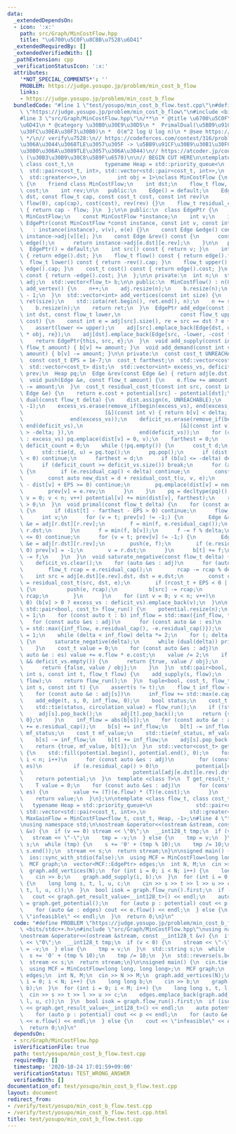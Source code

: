 ```yaml
---
data:
  _extendedDependsOn:
  - icon: ':x:'
    path: src/Graph/MinCostFlow.hpp
    title: "\u6700\u5C0F\u8CBB\u7528\u6D41"
  _extendedRequiredBy: []
  _extendedVerifiedWith: []
  _pathExtension: cpp
  _verificationStatusIcon: ':x:'
  attributes:
    '*NOT_SPECIAL_COMMENTS*': ''
    PROBLEM: https://judge.yosupo.jp/problem/min_cost_b_flow
    links:
    - https://judge.yosupo.jp/problem/min_cost_b_flow
  bundledCode: "#line 1 \"test/yosupo/min_cost_b_flow.test.cpp\"\n#define PROBLEM\
    \ \"https://judge.yosupo.jp/problem/min_cost_b_flow\"\n#include <bits/stdc++.h>\n\
    #line 3 \"src/Graph/MinCostFlow.hpp\"\n/**\n * @title \u6700\u5C0F\u8CBB\u7528\
    \u6D41\n * @category \u30B0\u30E9\u30D5\n *  PrimalDual(\u5BB9\u91CF\u30B9\u30B1\
    \u30FC\u30EA\u30F3\u30B0)\n *  O(m^2 log U log n)\n * @see https://misawa.github.io/others/flow/library_design.html\n\
    \ */\n// verify\u7528:\n// https://codeforces.com/contest/316/problem/C2\n// (Radix-Heap\u3067\
    \u306A\u3044\u3068TLE\u3057\u305F -> \u5BB9\u91CF\u30B9\u30B1\u30FC\u30EA\u30F3\
    \u30B0\u306A\u3089TLE\u3057\u306A\u3044)\n// https://atcoder.jp/contests/geocon2013/tasks/geocon2013_b\
    \ (\u30B3\u30B9\u30C8\u5B9F\u6570)\n\n// BEGIN CUT HERE\n\ntemplate <class flow_t,\
    \ class cost_t,\n          typename Heap = std::priority_queue<\n            \
    \  std::pair<cost_t, int>, std::vector<std::pair<cost_t, int>>,\n            \
    \  std::greater<>>,\n          int obj = 1>\nclass MinCostFlow {\n  class Edge\
    \ {\n    friend class MinCostFlow;\n    int dst;\n    flow_t flow, cap;\n    cost_t\
    \ cost;\n    int rev;\n\n   public:\n    Edge() = default;\n    Edge(const int\
    \ dst, const flow_t cap, const cost_t cost, const int rev)\n        : dst(dst),\
    \ flow(0), cap(cap), cost(cost), rev(rev) {}\n    flow_t residual_cap() const\
    \ { return cap - flow; }\n  };\n\n public:\n  class EdgePtr {\n    friend class\
    \ MinCostFlow;\n    const MinCostFlow *instance;\n    int v;\n    int e;\n   \
    \ EdgePtr(const MinCostFlow *const instance, const int v, const int e)\n     \
    \   : instance(instance), v(v), e(e) {}\n    const Edge &edge() const { return\
    \ instance->adj[v][e]; }\n    const Edge &rev() const {\n      const Edge &e =\
    \ edge();\n      return instance->adj[e.dst][e.rev];\n    }\n\n   public:\n  \
    \  EdgePtr() = default;\n    int src() const { return v; }\n    int dst() const\
    \ { return edge().dst; }\n    flow_t flow() const { return edge().flow; }\n  \
    \  flow_t lower() const { return -rev().cap; }\n    flow_t upper() const { return\
    \ edge().cap; }\n    cost_t cost() const { return edge().cost; }\n    cost_t gain()\
    \ const { return -edge().cost; }\n  };\n\n private:\n  int n;\n  std::vector<std::vector<Edge>>\
    \ adj;\n  std::vector<flow_t> b;\n\n public:\n  MinCostFlow() : n(0) {}\n  int\
    \ add_vertex() {\n    n++;\n    adj.resize(n);\n    b.resize(n);\n    return n\
    \ - 1;\n  }\n  std::vector<int> add_vertices(const int size) {\n    std::vector<int>\
    \ ret(size);\n    std::iota(ret.begin(), ret.end(), n);\n    n += size;\n    adj.resize(n);\n\
    \    b.resize(n);\n    return ret;\n  }\n  EdgePtr add_edge(const int src, const\
    \ int dst, const flow_t lower,\n                   const flow_t upper, const cost_t\
    \ cost) {\n    const int e = adj[src].size(), re = src == dst ? e + 1 : adj[dst].size();\n\
    \    assert(lower <= upper);\n    adj[src].emplace_back(Edge{dst, upper, cost\
    \ * obj, re});\n    adj[dst].emplace_back(Edge{src, -lower, -cost * obj, e});\n\
    \    return EdgePtr{this, src, e};\n  }\n  void add_supply(const int v, const\
    \ flow_t amount) { b[v] += amount; }\n  void add_demand(const int v, const flow_t\
    \ amount) { b[v] -= amount; }\n\n private:\n  const cost_t UNREACHABLE = numeric_limits<cost_t>::max();\n\
    \  const cost_t EPS = 1e-7;\n  cost_t farthest;\n  std::vector<cost_t> potential;\n\
    \  std::vector<cost_t> dist;\n  std::vector<int> excess_vs, deficit_vs;\n  std::vector<int>\
    \ prev;\n  Heap pq;\n  Edge &rev(const Edge &e) { return adj[e.dst][e.rev]; }\n\
    \  void push(Edge &e, const flow_t amount) {\n    e.flow += amount;\n    adj[e.dst][e.rev].flow\
    \ -= amount;\n  }\n  cost_t residual_cost_t(const int src, const int dst, const\
    \ Edge &e) {\n    return e.cost + potential[src] - potential[dst];\n  }\n  bool\
    \ dual(const flow_t delta) {\n    dist.assign(n, UNREACHABLE);\n    prev.assign(n,\
    \ -1);\n    excess_vs.erase(remove_if(begin(excess_vs), end(excess_vs),\n    \
    \                          [&](const int v) { return b[v] < delta; }),\n     \
    \               end(excess_vs));\n    deficit_vs.erase(remove_if(begin(deficit_vs),\
    \ end(deficit_vs),\n                               [&](const int v) { return b[v]\
    \ > -delta; }),\n                     end(deficit_vs));\n    for (const auto v\
    \ : excess_vs) pq.emplace(dist[v] = 0, v);\n    farthest = 0;\n    std::size_t\
    \ deficit_count = 0;\n    while (!pq.empty()) {\n      cost_t d;\n      int u;\n\
    \      std::tie(d, u) = pq.top();\n      pq.pop();\n      if (dist[u] - d + EPS\
    \ < 0) continue;\n      farthest = d;\n      if (b[u] <= -delta) deficit_count++;\n\
    \      if (deficit_count >= deficit_vs.size()) break;\n      for (auto &e : adj[u])\
    \ {\n        if (e.residual_cap() < delta) continue;\n        const auto v = e.dst;\n\
    \        const auto new_dist = d + residual_cost_t(u, v, e);\n        if (new_dist\
    \ - dist[v] + EPS >= 0) continue;\n        pq.emplace(dist[v] = new_dist, v);\n\
    \        prev[v] = e.rev;\n      }\n    }\n    pq = decltype(pq)();\n    for (int\
    \ v = 0; v < n; v++) potential[v] += min(dist[v], farthest);\n    return deficit_count\
    \ > 0;\n  }\n  void primal(const flow_t delta) {\n    for (const auto t : deficit_vs)\
    \ {\n      if (dist[t] - farthest - EPS > 0) continue;\n      flow_t f = -b[t];\n\
    \      int v;\n      for (v = t; prev[v] != -1;) {\n        Edge &r = adj[v][prev[v]],\
    \ &e = adj[r.dst][r.rev];\n        f = min(f, e.residual_cap());\n        v =\
    \ r.dst;\n      }\n      f = min(f, b[v]);\n      f -= f % delta;\n      if (f\
    \ <= 0) continue;\n      for (v = t; prev[v] != -1;) {\n        Edge &r = adj[v][prev[v]],\
    \ &e = adj[r.dst][r.rev];\n        push(e, f);\n        if (e.residual_cap() <=\
    \ 0) prev[v] = -1;\n        v = r.dst;\n      }\n      b[t] += f;\n      b[v]\
    \ -= f;\n    }\n  }\n  void saturate_negative(const flow_t delta) {\n    excess_vs.clear();\n\
    \    deficit_vs.clear();\n    for (auto &es : adj)\n      for (auto &e : es) {\n\
    \        flow_t rcap = e.residual_cap();\n        rcap -= rcap % delta;\n    \
    \    int src = adj[e.dst][e.rev].dst, dst = e.dst;\n        const cost_t rcost_t\
    \ = residual_cost_t(src, dst, e);\n        if (rcost_t + EPS < 0 || rcap < 0)\
    \ {\n          push(e, rcap);\n          b[src] -= rcap;\n          b[dst] +=\
    \ rcap;\n        }\n      }\n    for (int v = 0; v < n; v++)\n      if (b[v] !=\
    \ 0) (b[v] > 0 ? excess_vs : deficit_vs).emplace_back(v);\n  }\n\n public:\n \
    \ std::pair<bool, cost_t> flow_run() {\n    potential.resize(n);\n    flow_t inf_flow\
    \ = 1;\n    for (const auto t : b) inf_flow = std::max({inf_flow, t, -t});\n \
    \   for (const auto &es : adj)\n      for (const auto &e : es)\n        inf_flow\
    \ = std::max({inf_flow, e.residual_cap(), -e.residual_cap()});\n    flow_t delta\
    \ = 1;\n    while (delta < inf_flow) delta *= 2;\n    for (; delta; delta /= 2)\
    \ {\n      saturate_negative(delta);\n      while (dual(delta)) primal(delta);\n\
    \    }\n    cost_t value = 0;\n    for (const auto &es : adj)\n      for (const\
    \ auto &e : es) value += e.flow * e.cost;\n    value /= 2;\n    if (excess_vs.empty()\
    \ && deficit_vs.empty()) {\n      return {true, value / obj};\n    } else {\n\
    \      return {false, value / obj};\n    }\n  }\n  std::pair<bool, cost_t> st_flow_run(const\
    \ int s, const int t, flow_t flow) {\n    add_supply(s, flow);\n    add_demand(t,\
    \ flow);\n    return flow_run();\n  }\n  tuple<bool, cost_t, flow_t> max_flow_run(const\
    \ int s, const int t) {\n    assert(s != t);\n    flow_t inf_flow = abs(b[s]);\n\
    \    for (const auto &e : adj[s])\n      inf_flow += std::max(e.cap, static_cast<flow_t>(0));\n\
    \    add_edge(t, s, 0, inf_flow, 0);\n    bool status;\n    cost_t circulation_value;\n\
    \    std::tie(status, circulation_value) = flow_run();\n    if (!status) {\n \
    \     adj[s].pop_back();\n      adj[t].pop_back();\n      return {status, circulation_value,\
    \ 0};\n    }\n    inf_flow = abs(b[s]);\n    for (const auto &e : adj[s]) inf_flow\
    \ += e.residual_cap();\n    b[s] += inf_flow;\n    b[t] -= inf_flow;\n    bool\
    \ mf_status;\n    cost_t mf_value;\n    std::tie(mf_status, mf_value) = flow_run();\n\
    \    b[s] -= inf_flow;\n    b[t] += inf_flow;\n    adj[s].pop_back();\n    adj[t].pop_back();\n\
    \    return {true, mf_value, b[t]};\n  }\n  std::vector<cost_t> get_potential()\
    \ {\n    std::fill(potential.begin(), potential.end(), 0);\n    for (int i = 0;\
    \ i < n; i++)\n      for (const auto &es : adj)\n        for (const auto &e :\
    \ es)\n          if (e.residual_cap() > 0)\n            potential[e.dst] = min(potential[e.dst],\n\
    \                                   potential[adj[e.dst][e.rev].dst] + e.cost);\n\
    \    return potential;\n  }\n  template <class T>\n  T get_result_value() {\n\
    \    T value = 0;\n    for (const auto &es : adj)\n      for (const auto &e :\
    \ es) {\n        value += (T)(e.flow) * (T)(e.cost);\n      }\n    value /= (T)2;\n\
    \    return value;\n  }\n};\n\ntemplate <class flow_t, class cost_t,\n       \
    \   typename Heap = std::priority_queue<\n              std::pair<cost_t, int>,\
    \ std::vector<std::pair<cost_t, int>>,\n              std::greater<>>>\nusing\
    \ MaxGainFlow = MinCostFlow<flow_t, cost_t, Heap, -1>;\n#line 4 \"test/yosupo/min_cost_b_flow.test.cpp\"\
    \nusing namespace std;\n\nostream &operator<<(ostream &stream, const __int128_t\
    \ &v) {\n  if (v == 0) stream << \"0\";\n  __int128_t tmp;\n  if (v < 0) {\n \
    \   stream << \"-\";\n    tmp = -v;\n  } else {\n    tmp = v;\n  }\n  std::string\
    \ s;\n  while (tmp) {\n    s += '0' + (tmp % 10);\n    tmp /= 10;\n  }\n  std::reverse(s.begin(),\
    \ s.end());\n  stream << s;\n  return stream;\n}\n\nsigned main() {\n  cin.tie(0);\n\
    \  ios::sync_with_stdio(false);\n  using MCF = MinCostFlow<long long, long long>;\n\
    \  MCF graph;\n  vector<MCF::EdgePtr> edges;\n  int N, M;\n  cin >> N >> M;\n\
    \  graph.add_vertices(N);\n  for (int i = 0; i < N; i++) {\n    long long b;\n\
    \    cin >> b;\n    graph.add_supply(i, b);\n  }\n  for (int i = 0; i < M; i++)\
    \ {\n    long long s, t, l, u, c;\n    cin >> s >> t >> l >> u >> c;\n    edges.emplace_back(graph.add_edge(s,\
    \ t, l, u, c));\n  }\n  bool isok = graph.flow_run().first;\n  if (isok) {\n \
    \   cout << graph.get_result_value<__int128_t>() << endl;\n    auto potential\
    \ = graph.get_potential();\n    for (auto p : potential) cout << p << endl;\n\
    \    for (auto &e : edges) cout << e.flow() << endl;\n  } else {\n    cout <<\
    \ \"infeasible\" << endl;\n  }\n  return 0;\n}\n"
  code: "#define PROBLEM \"https://judge.yosupo.jp/problem/min_cost_b_flow\"\n#include\
    \ <bits/stdc++.h>\n#include \"src/Graph/MinCostFlow.hpp\"\nusing namespace std;\n\
    \nostream &operator<<(ostream &stream, const __int128_t &v) {\n  if (v == 0) stream\
    \ << \"0\";\n  __int128_t tmp;\n  if (v < 0) {\n    stream << \"-\";\n    tmp\
    \ = -v;\n  } else {\n    tmp = v;\n  }\n  std::string s;\n  while (tmp) {\n  \
    \  s += '0' + (tmp % 10);\n    tmp /= 10;\n  }\n  std::reverse(s.begin(), s.end());\n\
    \  stream << s;\n  return stream;\n}\n\nsigned main() {\n  cin.tie(0);\n  ios::sync_with_stdio(false);\n\
    \  using MCF = MinCostFlow<long long, long long>;\n  MCF graph;\n  vector<MCF::EdgePtr>\
    \ edges;\n  int N, M;\n  cin >> N >> M;\n  graph.add_vertices(N);\n  for (int\
    \ i = 0; i < N; i++) {\n    long long b;\n    cin >> b;\n    graph.add_supply(i,\
    \ b);\n  }\n  for (int i = 0; i < M; i++) {\n    long long s, t, l, u, c;\n  \
    \  cin >> s >> t >> l >> u >> c;\n    edges.emplace_back(graph.add_edge(s, t,\
    \ l, u, c));\n  }\n  bool isok = graph.flow_run().first;\n  if (isok) {\n    cout\
    \ << graph.get_result_value<__int128_t>() << endl;\n    auto potential = graph.get_potential();\n\
    \    for (auto p : potential) cout << p << endl;\n    for (auto &e : edges) cout\
    \ << e.flow() << endl;\n  } else {\n    cout << \"infeasible\" << endl;\n  }\n\
    \  return 0;\n}\n"
  dependsOn:
  - src/Graph/MinCostFlow.hpp
  isVerificationFile: true
  path: test/yosupo/min_cost_b_flow.test.cpp
  requiredBy: []
  timestamp: '2020-10-24 17:01:59+09:00'
  verificationStatus: TEST_WRONG_ANSWER
  verifiedWith: []
documentation_of: test/yosupo/min_cost_b_flow.test.cpp
layout: document
redirect_from:
- /verify/test/yosupo/min_cost_b_flow.test.cpp
- /verify/test/yosupo/min_cost_b_flow.test.cpp.html
title: test/yosupo/min_cost_b_flow.test.cpp
---
```


